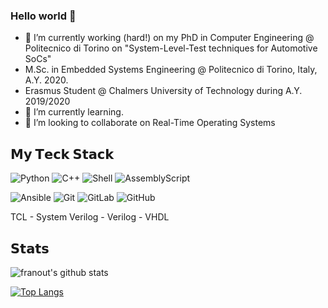### Hello world 👋


- 🔭 I’m currently working (hard!) on my PhD in Computer Engineering @ Politecnico di Torino on "System-Level-Test techniques for Automotive SoCs"
- M.Sc. in Embedded Systems Engineering @ Politecnico di Torino, Italy, A.Y. 2020.
- Erasmus Student @ Chalmers University of Technology during A.Y. 2019/2020
- 🌱 I’m currently learning.
- 👯 I’m looking to collaborate on Real-Time Operating Systems

<!--
**franout/franout** is a ✨ _special_ ✨ repository because its `README.md` (this file) appears on your GitHub profile.

Here are some ideas to get you started:
- 🤔 I’m looking for help with ...
- 💬 Ask me about ...
- 📫 How to reach me: ...
- 😄 Pronouns: ...




- ⚡ Fun fact: ...
-->

## 𝗠𝘆 𝗧𝗲𝗰𝗸 𝗦𝘁𝗮𝗰𝗸
![Python](https://img.shields.io/badge/Python-3776AB?style=for-the-badge&logo=python&logoColor=white)
![C++](https://img.shields.io/badge/C++-00599C?style=for-the-badge&logo=c&logoColor=white)
![Shell](https://img.shields.io/badge/Shell_Script-121011?style=for-the-badge&logo=gnu-bash&logoColor=white)
![AssemblyScript](https://img.shields.io/badge/assembly%20script-%23000000.svg?style=for-the-badge&logo=assemblyscript&logoColor=white)

![Ansible](https://img.shields.io/badge/ansible-%231A1918.svg?style=for-the-badge&logo=ansible&logoColor=white)
![Git](https://img.shields.io/badge/-Git-%23F05032?style=flat-square&logo=git&logoColor=%23ffffff)
![GitLab](https://img.shields.io/badge/-GitLab-FCA121?style=flat-square&logo=gitlab)
![GitHub](https://img.shields.io/badge/github-%23121011.svg?style=for-the-badge&logo=github&logoColor=white)

TCL - System Verilog - Verilog - VHDL 


## 𝗦𝘁𝗮𝘁𝘀

![franout's github stats](https://github-readme-stats.vercel.app/api?username=franout&show_icons=true&theme=dracula)


[![Top Langs](https://github-readme-stats.vercel.app/api/top-langs/?username=franout&layout=compact&text_color=daf7dc&bg_color=151515)](https://github.com/franout/github-readme-stats)
